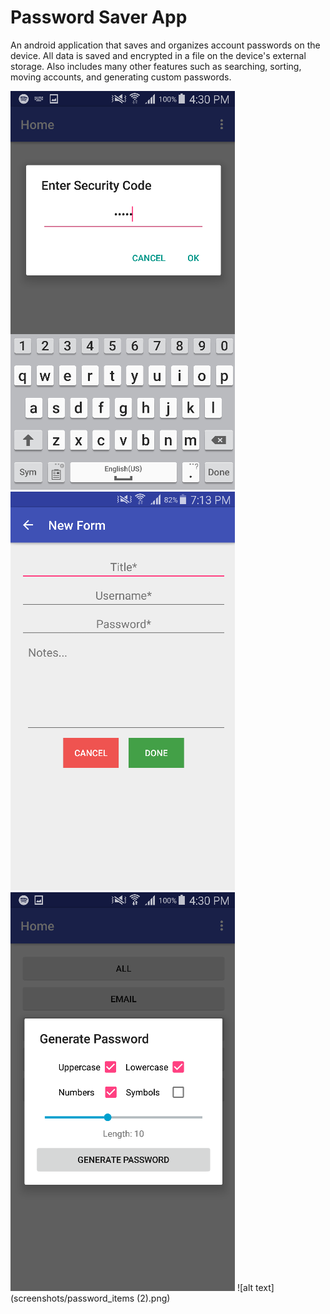 # Password Saver App
An android application that saves and organizes account passwords on the device. All data is saved and encrypted in a file on the device's external storage. 
Also includes many other features such as searching, sorting, moving accounts, and generating custom passwords.

![alt text](screenshots/password_security.png)   ![alt text](screenshots/password_form.png)
![alt text](screenshots/password_generate.png)   ![alt text](screenshots/password_items (2).png)
